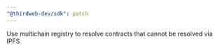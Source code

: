 ```yaml
---
"@thirdweb-dev/sdk": patch
---
```


Use multichain registry to resolve contracts that cannot be resolved via IPFS
